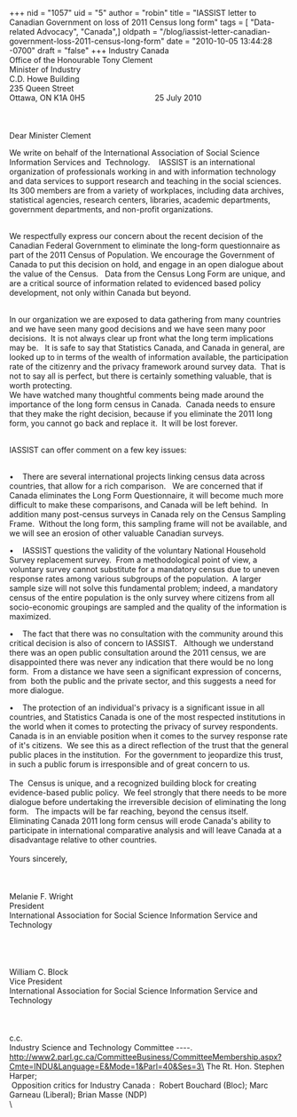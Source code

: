 +++
nid = "1057"
uid = "5"
author = "robin"
title = "IASSIST letter to Canadian Government on loss of 2011 Census long form"
tags = [ "Data-related Advocacy", "Canada",]
oldpath = "/blog/iassist-letter-canadian-government-loss-2011-census-long-form"
date = "2010-10-05 13:44:28 -0700"
draft = "false"
+++
Industry Canada\
Office of the Honourable Tony Clement\
Minister of Industry\
C.D. Howe Building\
235 Queen Street\
Ottawa, ON K1A 0H5                                25 July 2010\
\
\
\
Dear Minister Clement

We write on behalf of the International Association of Social Science
Information Services and  Technology.    IASSIST is an international
organization of professionals working in and with information technology
and data services to support research and teaching in the social
sciences. Its 300 members are from a variety of workplaces, including
data archives, statistical agencies, research centers, libraries,
academic departments, government departments, and non-profit
organizations.

\
We respectfully express our concern about the recent decision of the
Canadian Federal Government to eliminate the long-form questionnaire as
part of the 2011 Census of Population. We encourage the Government of
Canada to put this decision on hold, and engage in an open dialogue
about the value of the Census.   Data from the Census Long Form are
unique, and are a critical source of information related to evidenced
based policy development, not only within Canada but beyond.  

\
In our organization we are exposed to data gathering from many countries
and we have seen many good decisions and we have seen many poor
decisions.  It is not always clear up front what the long term
implications may be.   It is safe to say that Statistics Canada, and
Canada in general, are looked up to in terms of the wealth of
information available, the participation rate of the citizenry and the
privacy framework around survey data.  That is not to say all is
perfect, but there is certainly something valuable, that is worth
protecting.\
We have watched many thoughtful comments being made around the
importance of the long form census in Canada.  Canada needs to ensure
that they make the right decision, because if you eliminate the 2011
long form, you cannot go back and replace it.  It will be lost forever.

\
IASSIST can offer comment on a few key issues:

\
•    There are several international projects linking census data across
countries, that allow for a rich comparison.   We are concerned that if
Canada eliminates the Long Form Questionnaire, it will become much more
difficult to make these comparisons, and Canada will be left behind.  In
addition many post-census surveys in Canada rely on the Census Sampling
Frame.  Without the long form, this sampling frame will not be
available, and we will see an erosion of other valuable Canadian
surveys.

•    IASSIST questions the validity of the voluntary National Household
Survey replacement survey.  From a methodological point of view, a
voluntary survey cannot substitute for a mandatory census due to uneven
response rates among various subgroups of the population.  A larger
sample size will not solve this fundamental problem; indeed, a mandatory
census of the entire population is the only survey where citizens from
all socio-economic groupings are sampled and the quality of the
information is maximized.

•    The fact that there was no consultation with the community around
this critical decision is also of concern to IASSIST.   Although we
understand there was an open public consultation around the 2011 census,
we are disappointed there was never any indication that there would be
no long form.  From a distance we have seen a significant expression of
concerns, from  both the public and the private sector, and this
suggests a need for more dialogue.

•    The protection of an individual's privacy is a significant issue in
all countries, and Statistics Canada is one of the most respected
institutions in the world when it comes to protecting the privacy of
survey respondents.  Canada is in an enviable position when it comes to
the survey response rate of it's citizens.  We see this as a direct
reflection of the trust that the general public places in the
institution.  For the government to jeopardize this trust, in such a
public forum is irresponsible and of great concern to us.\
\
The  Census is unique, and a recognized building block for creating
evidence-based public policy.  We feel strongly that there needs to be
more dialogue before undertaking the irreversible decision of
eliminating the long form.   The impacts will be far reaching, beyond
the census itself.  Eliminating Canada 2011 long form census will erode
Canada's ability to participate in international comparative analysis
and will leave Canada at a disadvantage relative to other countries.  \
\
Yours sincerely,\
\
\
\
Melanie F. Wright\
President\
International Association for Social Science Information Service and
Technology\
\
\
\
\
William C. Block\
Vice President\
International Association for Social Science Information Service and
Technology\
\
\
\
c.c.  \
Industry Science and Technology Committee ----.
http://www2.parl.gc.ca/CommitteeBusiness/CommitteeMembership.aspx?Cmte=INDU&Language=E&Mode=1&Parl=40&Ses=3\
The Rt. Hon. Stephen Harper;\
 Opposition critics for Industry Canada :  Robert Bouchard (Bloc); Marc
Garneau (Liberal); Brian Masse (NDP)\
\
